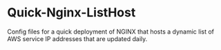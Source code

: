 # Quick-Nginx-ListHost
 Config files for a quick deployment of NGINX that hosts a dynamic list of AWS service IP addresses that are updated daily.
